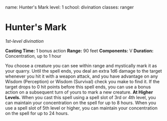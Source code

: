 name: Hunter's Mark
level: 1
school: divination
classes: ranger

# Hunter's Mark
_1st-level divination_

**Casting Time:** 1 bonus action
**Range:** 90 feet
**Components:** V
**Duration:** Concentration, up to 1 hour

You choose a creature you can see within range and mystically mark it as your quarry. Until the spell ends, you deal an extra 1d6 damage to the target whenever you hit it with a weapon attack, and you have advantage on any Wisdom (Perception) or Wisdom (Survival) check you make to find it. If the target drops to 0 hit points before this spell ends, you can use a bonus action on a subsequent turn of yours to mark a new creature.
**At Higher Levels.** When you cast this spell using a spell slot of 3rd or 4th level, you can maintain your concentration on the spell for up to 8 hours. When you use a spell slot of 5th level or higher, you can maintain your concentration on the spell for up to 24 hours.
